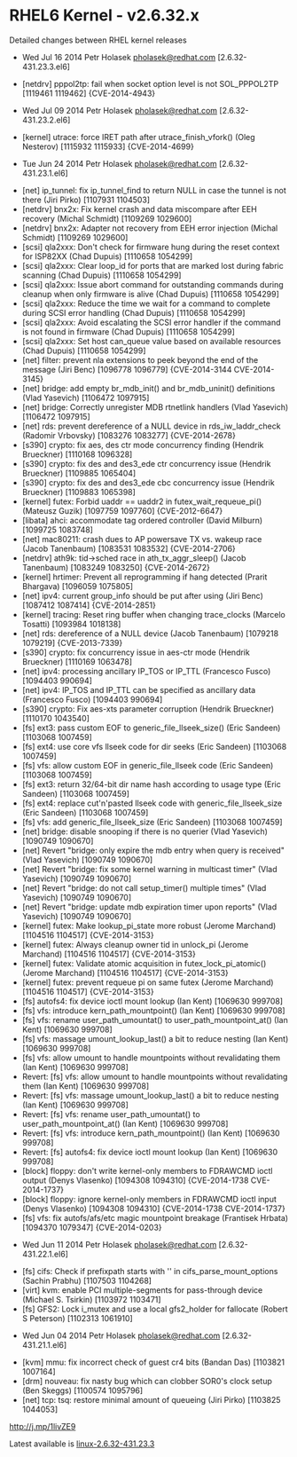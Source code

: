 RHEL6 Kernel - v2.6.32.x
============

Detailed changes between RHEL kernel releases

* Wed Jul 16 2014 Petr Holasek <pholasek@redhat.com> [2.6.32-431.23.3.el6]
- [netdrv] pppol2tp: fail when socket option level is not SOL_PPPOL2TP [1119461 1119462] {CVE-2014-4943}

* Wed Jul 09 2014 Petr Holasek <pholasek@redhat.com> [2.6.32-431.23.2.el6]
- [kernel] utrace: force IRET path after utrace_finish_vfork() (Oleg Nesterov) [1115932 1115933] {CVE-2014-4699}

* Tue Jun 24 2014 Petr Holasek <pholasek@redhat.com> [2.6.32-431.23.1.el6]
- [net] ip_tunnel: fix ip_tunnel_find to return NULL in case the tunnel is not there (Jiri Pirko) [1107931 1104503]
- [netdrv] bnx2x: Fix kernel crash and data miscompare after EEH recovery (Michal Schmidt) [1109269 1029600]
- [netdrv] bnx2x: Adapter not recovery from EEH error injection (Michal Schmidt) [1109269 1029600]
- [scsi] qla2xxx: Don't check for firmware hung during the reset context for ISP82XX (Chad Dupuis) [1110658 1054299]
- [scsi] qla2xxx: Clear loop_id for ports that are marked lost during fabric scanning (Chad Dupuis) [1110658 1054299]
- [scsi] qla2xxx: Issue abort command for outstanding commands during cleanup when only firmware is alive (Chad Dupuis) [1110658 1054299]
- [scsi] qla2xxx: Reduce the time we wait for a command to complete during SCSI error handling (Chad Dupuis) [1110658 1054299]
- [scsi] qla2xxx: Avoid escalating the SCSI error handler if the command is not found in firmware (Chad Dupuis) [1110658 1054299]
- [scsi] qla2xxx: Set host can_queue value based on available resources (Chad Dupuis) [1110658 1054299]
- [net] filter: prevent nla extensions to peek beyond the end of the message (Jiri Benc) [1096778 1096779] {CVE-2014-3144 CVE-2014-3145}
- [net] bridge: add empty br_mdb_init() and br_mdb_uninit() definitions (Vlad Yasevich) [1106472 1097915]
- [net] bridge: Correctly unregister MDB rtnetlink handlers (Vlad Yasevich) [1106472 1097915]
- [net] rds: prevent dereference of a NULL device in rds_iw_laddr_check (Radomir Vrbovsky) [1083276 1083277] {CVE-2014-2678}
- [s390] crypto: fix aes, des ctr mode concurrency finding (Hendrik Brueckner) [1110168 1096328]
- [s390] crypto: fix des and des3_ede ctr concurrency issue (Hendrik Brueckner) [1109885 1065404]
- [s390] crypto: fix des and des3_ede cbc concurrency issue (Hendrik Brueckner) [1109883 1065398]
- [kernel] futex: Forbid uaddr == uaddr2 in futex_wait_requeue_pi() (Mateusz Guzik) [1097759 1097760] {CVE-2012-6647}
- [libata] ahci: accommodate tag ordered controller (David Milburn) [1099725 1083748]
- [net] mac80211: crash dues to AP powersave TX vs. wakeup race (Jacob Tanenbaum) [1083531 1083532] {CVE-2014-2706}
- [netdrv] ath9k: tid->sched race in ath_tx_aggr_sleep() (Jacob Tanenbaum) [1083249 1083250] {CVE-2014-2672}
- [kernel] hrtimer: Prevent all reprogramming if hang detected (Prarit Bhargava) [1096059 1075805]
- [net] ipv4: current group_info should be put after using (Jiri Benc) [1087412 1087414] {CVE-2014-2851}
- [kernel] tracing: Reset ring buffer when changing trace_clocks (Marcelo Tosatti) [1093984 1018138]
- [net] rds: dereference of a NULL device (Jacob Tanenbaum) [1079218 1079219] {CVE-2013-7339}
- [s390] crypto: fix concurrency issue in aes-ctr mode (Hendrik Brueckner) [1110169 1063478]
- [net] ipv4: processing ancillary IP_TOS or IP_TTL (Francesco Fusco) [1094403 990694]
- [net] ipv4: IP_TOS and IP_TTL can be specified as ancillary data (Francesco Fusco) [1094403 990694]
- [s390] crypto: Fix aes-xts parameter corruption (Hendrik Brueckner) [1110170 1043540]
- [fs] ext3: pass custom EOF to generic_file_llseek_size() (Eric Sandeen) [1103068 1007459]
- [fs] ext4: use core vfs llseek code for dir seeks (Eric Sandeen) [1103068 1007459]
- [fs] vfs: allow custom EOF in generic_file_llseek code (Eric Sandeen) [1103068 1007459]
- [fs] ext3: return 32/64-bit dir name hash according to usage type (Eric Sandeen) [1103068 1007459]
- [fs] ext4: replace cut'n'pasted llseek code with generic_file_llseek_size (Eric Sandeen) [1103068 1007459]
- [fs] vfs: add generic_file_llseek_size (Eric Sandeen) [1103068 1007459]
- [net] bridge: disable snooping if there is no querier (Vlad Yasevich) [1090749 1090670]
- [net] Revert "bridge: only expire the mdb entry when query is received" (Vlad Yasevich) [1090749 1090670]
- [net] Revert "bridge: fix some kernel warning in multicast timer" (Vlad Yasevich) [1090749 1090670]
- [net] Revert "bridge: do not call setup_timer() multiple times" (Vlad Yasevich) [1090749 1090670]
- [net] Revert "bridge: update mdb expiration timer upon reports" (Vlad Yasevich) [1090749 1090670]
- [kernel] futex: Make lookup_pi_state more robust (Jerome Marchand) [1104516 1104517] {CVE-2014-3153}
- [kernel] futex: Always cleanup owner tid in unlock_pi (Jerome Marchand) [1104516 1104517] {CVE-2014-3153}
- [kernel] futex: Validate atomic acquisition in futex_lock_pi_atomic() (Jerome Marchand) [1104516 1104517] {CVE-2014-3153}
- [kernel] futex: prevent requeue pi on same futex (Jerome Marchand) [1104516 1104517] {CVE-2014-3153}
- [fs] autofs4: fix device ioctl mount lookup (Ian Kent) [1069630 999708]
- [fs] vfs: introduce kern_path_mountpoint() (Ian Kent) [1069630 999708]
- [fs] vfs: rename user_path_umountat() to user_path_mountpoint_at() (Ian Kent) [1069630 999708]
- [fs] vfs: massage umount_lookup_last() a bit to reduce nesting (Ian Kent) [1069630 999708]
- [fs] vfs: allow umount to handle mountpoints without revalidating them (Ian Kent) [1069630 999708]
- Revert: [fs] vfs: allow umount to handle mountpoints without revalidating them (Ian Kent) [1069630 999708]
- Revert: [fs] vfs: massage umount_lookup_last() a bit to reduce nesting (Ian Kent) [1069630 999708]
- Revert: [fs] vfs: rename user_path_umountat() to user_path_mountpoint_at() (Ian Kent) [1069630 999708]
- Revert: [fs] vfs: introduce kern_path_mountpoint() (Ian Kent) [1069630 999708]
- Revert: [fs] autofs4: fix device ioctl mount lookup (Ian Kent) [1069630 999708]
- [block] floppy: don't write kernel-only members to FDRAWCMD ioctl output (Denys Vlasenko) [1094308 1094310] {CVE-2014-1738 CVE-2014-1737}
- [block] floppy: ignore kernel-only members in FDRAWCMD ioctl input (Denys Vlasenko) [1094308 1094310] {CVE-2014-1738 CVE-2014-1737}
- [fs] vfs: fix autofs/afs/etc magic mountpoint breakage (Frantisek Hrbata) [1094370 1079347] {CVE-2014-0203}

* Wed Jun 11 2014 Petr Holasek <pholasek@redhat.com> [2.6.32-431.22.1.el6]
- [fs] cifs: Check if prefixpath starts with '\' in cifs_parse_mount_options (Sachin Prabhu) [1107503 1104268]
- [virt] kvm: enable PCI multiple-segments for pass-through device (Michael S. Tsirkin) [1103972 1103471]
- [fs] GFS2: Lock i_mutex and use a local gfs2_holder for fallocate (Robert S Peterson) [1102313 1061910]

* Wed Jun 04 2014 Petr Holasek <pholasek@redhat.com> [2.6.32-431.21.1.el6]
- [kvm] mmu: fix incorrect check of guest cr4 bits (Bandan Das) [1103821 1007164]
- [drm] nouveau: fix nasty bug which can clobber SOR0's clock setup (Ben Skeggs) [1100574 1095796]
- [net] tcp: tsq: restore minimal amount of queueing (Jiri Pirko) [1103825 1044053]

http://j.mp/1livZE9

Latest available is [linux-2.6.32-431.23.3](https://github.com/cybernet/rhel6-kernel/releases/tag/2.6.32-431.23.3)

